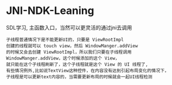 # JNI-NDK-Leaning

SDL学习, 主函数入口，当然可以更灵活的通过jni去调用
```
子线程普通情况下是不能更新UI的，只要是 ViewRootImpl 
创建的线程就可以 touch view，然后 WindowManger.addView 
的时候又会去创建 ViewRootImpl，所以我们只要在子线程调用 
WindowManger.addView，这个时候添加的这个 View，
就只能在这个子线程刷新了，这个子线程就是这个 View 的 UI 线程了,
有些情况例外,比如说TextView这种控件，在内容没有达到引起布局变化的情况下，
子线程是可以更新text内容的，当需要更新布局的时候就会一起UI线程检测
```
